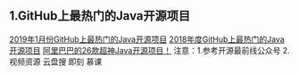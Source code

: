 ## 1.GitHub上最热门的Java开源项目
[2019年1月份GitHub上最热门的Java开源项目](https://mp.weixin.qq.com/s/H6OHjnsSepFw6soN-MZIUw)
[2018年度GitHub上最热门的Java开源项目](https://mp.weixin.qq.com/s/dWX6SNPM2nwuaRqHH87xFA)
[阿里巴巴的26款超神Java开源项目！](https://mp.weixin.qq.com/s/J_78H5Bs-NCDJpNcdDJ8AQ)
注意：1.参考开源最前线公众号
2.视频资源 云盘搜 即刻 慕课